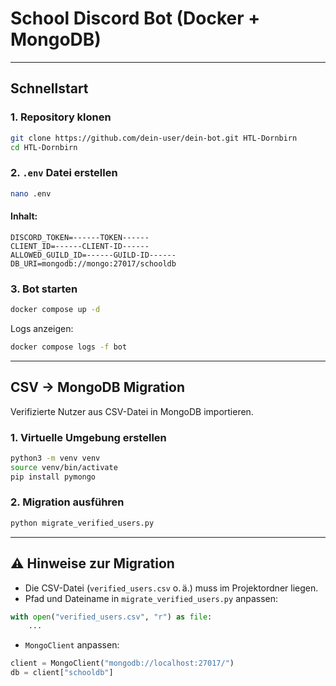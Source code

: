 # School Discord Bot (Docker + MongoDB)

---

## Schnellstart

### 1. Repository klonen

```bash
git clone https://github.com/dein-user/dein-bot.git HTL-Dornbirn
cd HTL-Dornbirn
```

### 2. `.env` Datei erstellen

```bash
nano .env
```

#### Inhalt:

```env
DISCORD_TOKEN=------TOKEN------
CLIENT_ID=------CLIENT-ID------
ALLOWED_GUILD_ID=------GUILD-ID------
DB_URI=mongodb://mongo:27017/schooldb
```

### 3. Bot starten

```bash
docker compose up -d
```

Logs anzeigen:

```bash
docker compose logs -f bot
```

---

## CSV → MongoDB Migration

Verifizierte Nutzer aus CSV-Datei in MongoDB importieren.

### 1. Virtuelle Umgebung erstellen

```bash
python3 -m venv venv
source venv/bin/activate
pip install pymongo
```

### 2. Migration ausführen

```bash
python migrate_verified_users.py
```

---

## ⚠️ Hinweise zur Migration

- Die CSV-Datei (`verified_users.csv` o. ä.) muss im Projektordner liegen.
- Pfad und Dateiname in `migrate_verified_users.py` anpassen:

```python
with open("verified_users.csv", "r") as file:
    ...
```

- `MongoClient` anpassen:

```python
client = MongoClient("mongodb://localhost:27017/")
db = client["schooldb"]
```